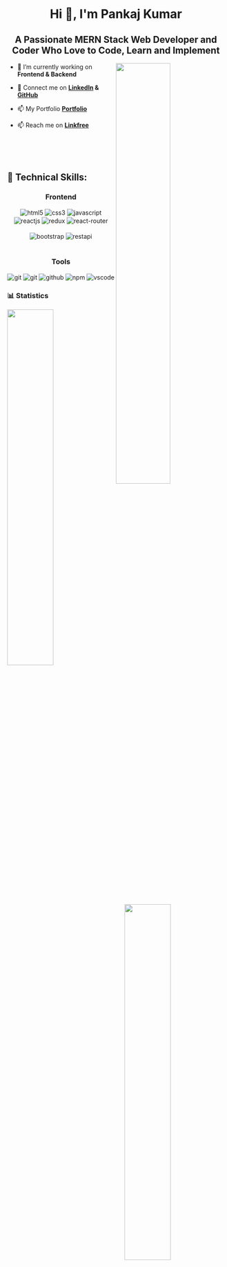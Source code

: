 <h1 align="center">Hi 👋, I'm Pankaj Kumar</h1>
<h2 align="center">A Passionate MERN Stack Web Developer and Coder Who Love to Code, Learn and Implement</h2>

 <img align="right" src="https://camo.githubusercontent.com/3997f3b27a68e19c31e2d1c378d77303735faa42e7d18a8018f7510d66aaa83e/68747470733a2f2f7777772e77696e677374656368736f6c7574696f6e732e636f6d2f77702d636f6e74656e742f75706c6f6164732f323032322f30332f66756c6c2d737461636b2d646576656c6f706d656e742e676966" width="50%" />
 
- 🔭 I’m currently working on **Frontend & Backend**

- 👯 Connect me on **<a href="https://www.linkedin.com/in/pankajktech" target="_blank">LinkedIn</a> & <a href="https://github.com/pankajktech" target="_blank">GitHub</a>**

- 📫 My Portfolio **<a href="https://pankajthakur.netlify.app" target="_blank">Portfolio</a>**

- 📫 Reach me on **<a href="https://linkfree.eddiehub.io/pankajktech" target="_blank">Linkfree</a>**


<br/>
<br/>
<br/>
<h2>🥇 Technical Skills:  </h2>  

 <div align="center"><h3 align="center">Frontend</h3>
<img src="https://img.shields.io/badge/html5-%23E34F26.svg?style=for-the-badge&logo=html5&logoColor=white" align="center" alt="html5">
<img src = "https://img.shields.io/badge/css3-%231572B6.svg?style=for-the-badge&logo=css3&logoColor=white" align="center" alt="css3">
<img src ="https://img.shields.io/badge/javascript-%23323330.svg?style=for-the-badge&logo=javascript&logoColor=%23F7DF1E" align="center" alt="javascript">
<!-- <img src ="https://img.shields.io/badge/Python-14354C?style=for-the-badge&logo=python&logoColor=white" align="center" alt="python"> -->
<img src="https://img.shields.io/badge/React-20232A?style=for-the-badge&logo=react&logoColor=61DAFB"  align="center" alt="reactjs" />
<!-- <img src='https://img.shields.io/badge/typescript-%23007ACC.svg?style=for-the-badge&logo=typescript&logoColor=white' align='center' alt='typescript' /> -->
<img src="https://img.shields.io/badge/Redux-593D88?style=for-the-badge&logo=redux&logoColor=white"  align="center" alt="redux" />
<img src="https://img.shields.io/badge/React_Router-CA4245?style=for-the-badge&logo=react-router&logoColor=white"  align="center" alt="react-router" />

<br/>
<br/>
 <img src="https://img.shields.io/badge/Bootstrap-593D88?style=for-the-badge&logo=bootstrap&logoColor=white"  align="center" alt="bootstrap" />
  <img src="https://img.shields.io/badge/rest api-%23000000.svg?style=for-the-badge&logo=flask&logoColor=white" align="center" alt="restapi"/>
  
</div>
 <br/>
  <div align="center"><h3 align="center">Tools</h3> 
   <img src="https://img.shields.io/badge/netlify-%23000000.svg?style=for-the-badge&logo=netlify&logoColor=#00C7B7" align="center" alt="git"/>
   <img src="https://img.shields.io/badge/vercel-%23000000.svg?style=for-the-badge&logo=vercel&logoColor=whit" align="center" alt="git"/>
<img src="https://img.shields.io/badge/GitHub-100000?style=for-the-badge&logo=github&logoColor=white"  align="center" alt="github"/>
<img src = "https://img.shields.io/badge/NPM-CA4245?style=for-the-badge&logo=npm&logoColor=white" align="center" alt="npm">
   <img src="https://img.shields.io/badge/Visual%20Studio-%23007ACC.svg?style=for-the-badge&logo=visual-studio&logoColor=white"  align="center" alt="vscode"/>
   <br/>
  </div>
  
  
  
### 📊 Statistics  
<div>
<img align="left" src="http://github-profile-summary-cards.vercel.app/api/cards/stats?username=pankajktech&theme=2077" width="46%" />
  <br/>
  <br/>
    <br/>
  <br/>
<img align="right" src="https://streak-stats.demolab.com/?user=pankajktech&theme=dark&hide_border=true&theme=react" width="46%" />
</div>
